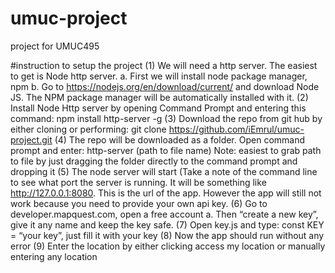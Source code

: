 # umuc-project
project for UMUC495

#instruction to setup the project
(1)	We will need a http server. The easiest to get is Node http server.
  a.	First we will install node package manager, npm
  b.	Go to https://nodejs.org/en/download/current/ and download Node JS. The NPM package manager will be automatically installed with it.
(2)	Install Node Http server by opening Command Prompt and entering this command: 
npm install http-server -g
(3)	Download the repo from git hub by either cloning or performing: git clone https://github.com/iEmrul/umuc-project.git
(4)	The repo will be downloaded as a folder. Open command prompt and enter:
http-server (path to file name)
Note: easiest to grab path to file by just dragging the folder directly to the command prompt and dropping it
(5)	The node server will start (Take a note of the command line to see what port the server is running. It will be something like http://127.0.0.1:8080. This is the url of the app. However the app will still not work because you need to provide your own api key. 
(6)	Go to developer.mapquest.com, open a free account 
  a.	Then “create a new key”, give it any name and keep the key safe.
(7)	Open key.js and type: const KEY = “your key”, just fill it with your key
(8)	Now the app should run without any error
(9) Enter the location by either clicking access my location or manually entering any location
